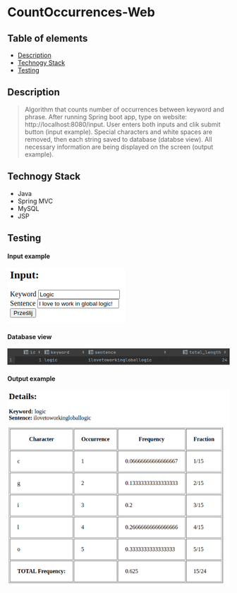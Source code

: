 # CountOccurrences-Web

## Table of elements
* [Description](#description)
* [Technogy Stack](#technogy-stack)
* [Testing](#testing)

## Description
>Algorithm that counts number of occurrences between keyword and phrase. After running Spring boot app, type on website: http://localhost:8080/input. User enters both inputs and clik submit button (input example). Special characters and white spaces are removed, then each string saved to database (databse view). All necessary information are being displayed on the screen (output example).


## Technogy Stack
* Java
* Spring MVC
* MySQL
* JSP

## Testing
#### Input example
![Input](occur_input.png)

#### Database view
![Database](occur_mysql.png)

#### Output example
![Output](occur_output.png)



